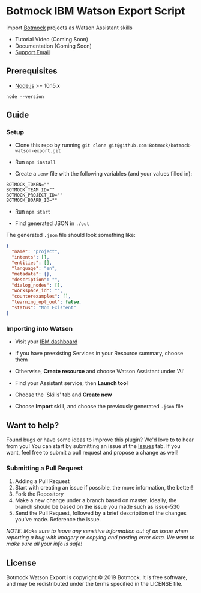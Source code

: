 # Botmock IBM Watson Export Script

import [Botmock](https://botmock.com) projects as Watson Assistant skills

- Tutorial Video (Coming Soon)
- Documentation (Coming Soon)
- [Support Email](mailto:help@botmock.com)

## Prerequisites

- [Node.js](https://nodejs.org/en/) >= 10.15.x

```shell
node --version
```

## Guide

### Setup

- Clone this repo by running `git clone git@github.com:Botmock/botmock-watson-export.git`

- Run `npm install`

- Create a `.env` file with the following variables (and your values filled in):

```console
BOTMOCK_TOKEN=""
BOTMOCK_TEAM_ID=""
BOTMOCK_PROJECT_ID=""
BOTMOCK_BOARD_ID=""
```

- Run `npm start`

- Find generated JSON in `./out`

The generated `.json` file should look something like:

```json
{
  "name": "project",
  "intents": [],
  "entities": [],
  "language": "en",
  "metadata": {},
  "description": "",
  "dialog_nodes": [],
  "workspace_id": "",
  "counterexamples": [],
  "learning_opt_out": false,
  "status": "Non Existent"
}
```

### Importing into Watson

- Visit your [IBM dashboard](https://cloud.ibm.com)

- If you have preexisting Services in your Resource summary, choose them

- Otherwise, **Create resource** and choose Watson Assistant under 'AI'

- Find your Assistant service; then **Launch tool**

- Choose the 'Skills' tab and **Create new**

- Choose **Import skill**, and choose the previously generated `.json` file

## Want to help?

Found bugs or have some ideas to improve this plugin? We'd love to to hear from you! You can start by submitting an issue at the [Issues](https://github.com/Botmock/botmock-watson-export/issues) tab. If you want, feel free to submit a pull request and propose a change as well!

### Submitting a Pull Request

1. Adding a Pull Request
2. Start with creating an issue if possible, the more information, the better!
3. Fork the Repository
4. Make a new change under a branch based on master. Ideally, the branch should be based on the issue you made such as issue-530
5. Send the Pull Request, followed by a brief description of the changes you've made. Reference the issue.

_NOTE: Make sure to leave any sensitive information out of an issue when reporting a bug with imagery or copying and pasting error data. We want to make sure all your info is safe!_

## License

Botmock Watson Export is copyright © 2019 Botmock. It is free software, and may be redistributed under the terms specified in the LICENSE file.
